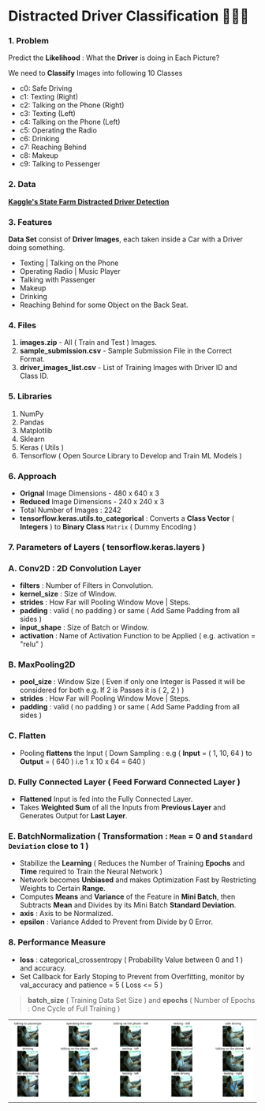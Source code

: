 # Distracted Driver Classification 🚗🚙🚌

### 1. Problem

Predict the **Likelihood** : What the **Driver** is doing in Each Picture?

We need to **Classify** Images into following 10 Classes 

- c0: Safe Driving
- c1: Texting (Right) 
- c2: Talking on the Phone (Right)
- c3: Texting (Left)
- c4: Talking on the Phone (Left)
- c5: Operating the Radio
- c6: Drinking
- c7: Reaching Behind
- c8: Makeup
- c9: Talking to Pessenger

### 2. Data

**[Kaggle's State Farm Distracted Driver Detection](https://www.kaggle.com/c/state-farm-distracted-driver-detection/data)**

### 3. Features

**Data Set** consist of **Driver Images**, each taken inside a Car with a Driver doing something.
- Texting | Talking on the Phone
- Operating Radio | Music Player
- Talking with Passenger
- Makeup
- Drinking 
- Reaching Behind for some Object on the Back Seat.

### 4. Files 
1. **images.zip** - All ( Train and Test ) Images.
2. **sample_submission.csv** - Sample Submission File in the Correct Format.
3. **driver_images_list.csv** - List of Training Images with Driver ID and Class ID.

### 5. Libraries
1. NumPy
2. Pandas
3. Matplotlib
4. Sklearn
5. Keras ( Utils )
6. Tensorflow ( Open Source Library to Develop and Train ML Models )

### 6. Approach
- **Orignal** Image Dimensions - 480 x 640 x 3
- **Reduced** Image Dimensions - 240 x 240 x 3
- Total Number of Images : 2242
- **tensorflow.keras.utils.to_categorical** : Converts a **Class Vector** ( **Integers** ) to **Binary Class** `Matrix` ( Dummy Encoding )

### 7. Parameters of Layers ( **tensorflow.keras.layers**  )

### A. **Conv2D** : 2D Convolution Layer 
- **filters** : Number of Filters in Convolution.
- **kernel_size** : Size of Window. 
- **strides** : How Far will Pooling Window Move | Steps.
- **padding** : valid ( no padding ) or same ( Add Same Padding from all sides )
- **input_shape** : Size of Batch or Window.
- **activation** : Name of Activation Function to be Applied ( e.g. activation = "relu" ) 

### B. MaxPooling2D
- **pool_size** : Window Size ( Even if only one Integer is Passed it will be considered for both e.g. If 2 is Passes it is ( 2, 2 ) )
- **strides** : How Far will Pooling Window Move | Steps.
- **padding** : valid ( no padding ) or same ( Add Same Padding from all sides )

### C. Flatten
- Pooling **flattens** the Input ( Down Sampling :  e.g ( **Input** = ( 1, 10, 64 ) to **Output** = ( 640 ) i.e 1 x 10 x 64 = 640 )

### D. Fully Connected Layer ( Feed Forward Connected Layer )
- **Flattened** Input is fed into the Fully Connected Layer.
- Takes **Weighted Sum** of all the Inputs from **Previous Layer** and Generates Output for **Last Layer**.

### E. BatchNormalization ( Transformation : `Mean` = 0 and `Standard Deviation` close to 1  )
- Stabilize the **Learning** ( Reduces the Number of Training **Epochs** and **Time** required to Train the Neural Network )
- Network becomes **Unbiased** and makes Optimization Fast by Restricting Weights to Certain **Range**.
- Computes **Means** and **Variance** of the Feature in **Mini Batch**, then Subtracts **Mean** and Divides by its Mini Batch **Standard Deviation**.
- **axis** : Axis to be Normalized. 
- **epsilon** : Variance Added to Prevent from Divide by 0 Error.

### 8. Performance Measure 
- **loss** : categorical_crossentropy ( Probability Value between 0 and 1 ) and accuracy.
- Set Callback for Early Stoping to Prevent from Overfitting, monitor by val_accuracy and patience = 5 ( Loss <= 5 )

> **batch_size** ( Training Data Set Size ) and **epochs** ( Number of Epochs : One Cycle of Full Training )

<table align=center>
  <tr><td><img src="Output.png"></td></tr>
</table>
